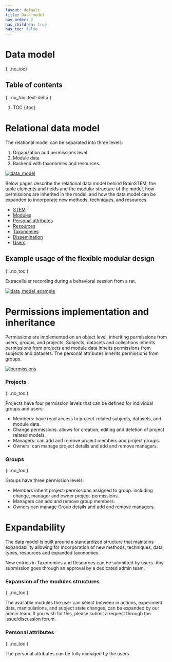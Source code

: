 ```yaml
---
layout: default
title: Data model
nav_order: 2
has_children: true
has_toc: false
---
```

# Data model
{: .no_toc}

## Table of contents
{: .no_toc .text-delta }

1. TOC
{:toc}

# Relational data model
The relational model can be separated into three levels:
1. Organization and permissions level
2. Module data
3. Backend with taxonomies and resources.

[![data_model](https://support.brainstem.org/assets/images/data_model.png)](https://support.brainstem.org/assets/images/data_model.png)

Below pages describe the relational data model behind BrainSTEM, the table elements and fields and the modular structure of the model, how permissions are inherited in the model, and how the data model can be expanded to incorporate new methods, techniques, and resources.

- [STEM](/datamodel/stem/)
- [Modules](/datamodel/modules/)
- [Personal attributes](/datamodel/personal_attributes/)
- [Resources](/datamodel/resources/)
- [Taxonomies](/datamodel/taxonomies/)
- [Dissemination](/datamodel/dissemination/)
- [Users](/datamodel/users/)

## Example usage of the flexible modular design
{: .no_toc }

Extracellular recording during a behavioral session from a rat. 

[![data_model_example](https://support.brainstem.org/assets/images/data_model_example.png)](https://support.brainstem.org/assets/images/data_model_example.png)

# Permissions implementation and inheritance
Permissions are implemented on an object level, inheriting permissions from users, groups, and projects. Subjects, datasets and collections inherits permissions from projects and module data inheits permissions from subjects and datasets. The personal attributes inherits permissions from groups.


[![permissions](https://support.brainstem.org/assets/images/permission_v2.png)](https://support.brainstem.org/assets/images/permission_v2.png)

### Projects
{: .no_toc }

Projects have four permission levels that can be defined for individual groups and users:
- Members: have read access to project-related subjects, datasets, and module data.
- Change permissions: allows for creation, editing and deletion of project related models.
- Managers: can add and remove project members and project groups.
- Owners: can manage project details and add and remove managers.

### Groups
{: .no_toc }

Groups have three permission levels:  
- Members inherit project-permissions assigned to group: including change, manager and owner project-permissions.
- Managers can add and remove group members.
- Owners can manage Group details and add and remove managers.

# Expandability
The data model is built around a standardized structure that maintains expandability allowing for incorporation of new methods, techniques, data types, resources and expanded taxonomies.

New entries in Taxonomies and Resources can be submitted by users. Any submission goes through an approval by a dedicated admin team.

### Expansion of the modules structures
{: .no_toc }

The available modules the user can select between in actions, experiment data, manipulations, and subject state changes, can be expanded by our admin team. If you wish for this, please submit a request through the issue/discussion forum. 

### Personal attributes
{: .no_toc }

The personal attributes can be fully managed by the users.
